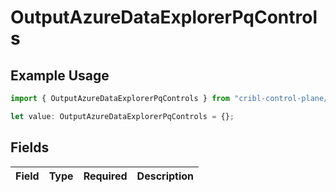 # OutputAzureDataExplorerPqControls

## Example Usage

```typescript
import { OutputAzureDataExplorerPqControls } from "cribl-control-plane/models";

let value: OutputAzureDataExplorerPqControls = {};
```

## Fields

| Field       | Type        | Required    | Description |
| ----------- | ----------- | ----------- | ----------- |